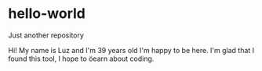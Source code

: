 # hello-world
Just another repository

Hi! My name is Luz and I'm 39 years old
I'm happy to be here.
I'm glad that I found this tool, I hope to öearn about coding.
